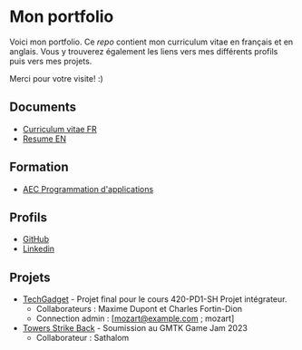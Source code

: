 # Mon portfolio
Voici mon portfolio. Ce _repo_ contient mon curriculum vitae en français et en anglais. Vous y trouverez également les liens vers mes différents profils puis vers mes projets.

Merci pour votre visite! :)

## Documents
- [Curriculum vitae FR](Maxime_Roy_FR.pdf)
- [Resume EN](Maxime_Roy_EN.pdf)

## Formation
- [AEC Programmation d'applications](https://www.cegepsherbrooke.qc.ca/fr/formation-continue/formation-pour-adultes/aec/programmation-applications)

## Profils
- [GitHub](https://github.com/Mousetrap1147)
- [Linkedin](https://www.linkedin.com/in/maxime-roy-)

## Projets
- [TechGadget](https://techgadgetcoop.netlify.app/) - Projet final pour le cours 420-PD1-SH Projet intégrateur.
    - Collaborateurs : Maxime Dupont et Charles Fortin-Dion
    - Connection admin : [mozart@example.com ; mozart]
- [Towers Strike Back](https://itch.io/jam/gmtk-2023/rate/2160615) - Soumission au GMTK Game Jam 2023 
    - Collaborateur : Sathalom